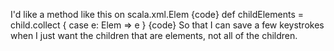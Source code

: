 I'd like a method like this on scala.xml.Elem
{code}
def childElements = child.collect { case e: Elem => e }
{code}
So that I can save a few keystrokes when I just want the children that are elements, not all of the children.
